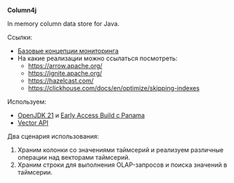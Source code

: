 **Column4j**

In memory column data store for Java.

Ссылки:
* [Базовые концепции мониторинга](https://docs.victoriametrics.com/keyConcepts.html)
* На какие реализации можно ссылаться посмотреть:
    * https://arrow.apache.org/
    * https://ignite.apache.org/
    * https://hazelcast.com/
    * https://clickhouse.com/docs/en/optimize/skipping-indexes

Используем:
* [OpenJDK 21](https://docs.aws.amazon.com/corretto/latest/corretto-21-ug/downloads-list.html) и [Early Access Build с Panama](https://jdk.java.net/jextract/)
* [Vector API](https://openjdk.org/jeps/417)


Два сценария использования:
1. Храним колонки со значениями таймсерий и реализуем различные операции над векторами таймсерий.
2. Храним строки для выполнения OLAP-запросов и поиска значений в таймсерии.
